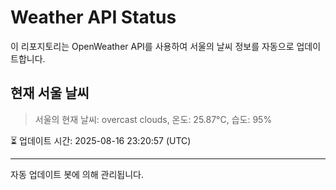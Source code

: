 
# Weather API Status

이 리포지토리는 OpenWeather API를 사용하여 서울의 날씨 정보를 자동으로 업데이트합니다.

## 현재 서울 날씨
> 서울의 현재 날씨: overcast clouds, 온도: 25.87°C, 습도: 95%

⏳ 업데이트 시간: 2025-08-16 23:20:57 (UTC)

---
자동 업데이트 봇에 의해 관리됩니다.
